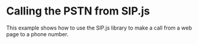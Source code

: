 # Calling the PSTN from SIP.js

This example shows how to use the SIP.js library to make a call from a web page to a phone number.

